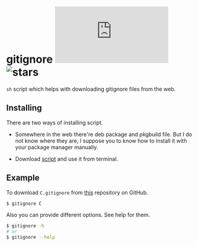 # gitignore ![scriptsize](https://img.shields.io/github/size/mira-ta/gitignore/gitignore.sh) ![stars](https://img.shields.io/github/stars/mira-ta/gitignore)

`sh` script which helps with downloading gitignore files from the web.

## Installing

There are two ways of installing script.

* Somewhere in the web there're deb package and pkgbuild file. But I do not know where they are, I suppose you to know how to install it with your package manager manually.

* Download [script](https://github.com/mira-ta/gitignore/blob/master/gitignore.sh) and use it from terminal.

## Example

To download `C.gitignore` from [this](https://github.com/github/gitignore) repository on GitHub.

```sh
$ gitignore C
```

Also you can provide different options. See help for them.

```sh
$ gitignore -h
# or
$ gitignore --help
```
